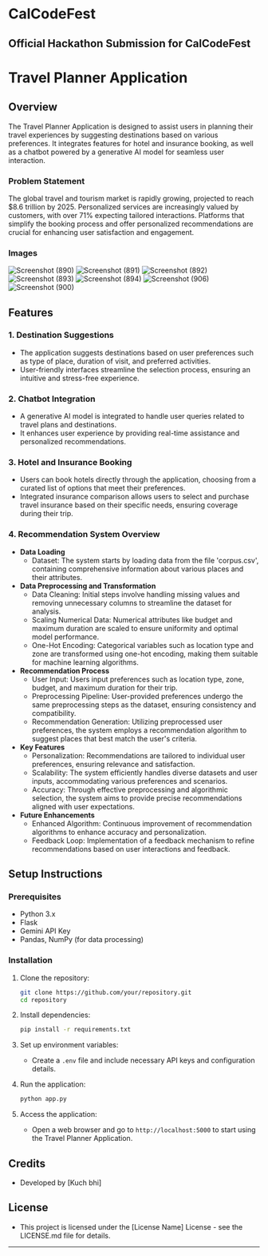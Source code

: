 # CalCodeFest
Official Hackathon Submission for CalCodeFest
---

# Travel Planner Application

## Overview
The Travel Planner Application is designed to assist users in planning their travel experiences by suggesting destinations based on various preferences. It integrates features for hotel and insurance booking, as well as a chatbot powered by a generative AI model for seamless user interaction.

### Problem Statement
The global travel and tourism market is rapidly growing, projected to reach $8.6 trillion by 2025. Personalized services are increasingly valued by customers, with over 71% expecting tailored interactions. Platforms that simplify the booking process and offer personalized recommendations are crucial for enhancing user satisfaction and engagement.

### Images
![Screenshot (890)](https://github.com/Ruchi-here/CalCodeFest/assets/122676573/db234670-19fc-4e65-a509-fa0996a4ff12)
![Screenshot (891)](https://github.com/Ruchi-here/CalCodeFest/assets/122676573/ae1ffa19-955f-400b-b55d-52c851d79120)
![Screenshot (892)](https://github.com/Ruchi-here/CalCodeFest/assets/122676573/7d42aae4-c049-48e8-9316-96ab811728bf)
![Screenshot (893)](https://github.com/Ruchi-here/CalCodeFest/assets/122676573/8549a8d8-817f-48cd-85e4-5a2aac0ac0e0)
![Screenshot (894)](https://github.com/Ruchi-here/CalCodeFest/assets/122676573/3da73a8d-70d9-431f-9360-a547b8ba6b5b)
![Screenshot (906)](https://github.com/Ruchi-here/CalCodeFest/assets/122676573/1b64885c-1c83-4f3a-8b5a-cce33930816f)
![Screenshot (900)](https://github.com/Ruchi-here/CalCodeFest/assets/122676573/656577f2-1ba1-4916-ab4e-e32202809142)



## Features

### 1. Destination Suggestions
- The application suggests destinations based on user preferences such as type of place, duration of visit, and preferred activities.
- User-friendly interfaces streamline the selection process, ensuring an intuitive and stress-free experience.

### 2. Chatbot Integration
- A generative AI model is integrated to handle user queries related to travel plans and destinations.
- It enhances user experience by providing real-time assistance and personalized recommendations.

### 3. Hotel and Insurance Booking
- Users can book hotels directly through the application, choosing from a curated list of options that meet their preferences.
- Integrated insurance comparison allows users to select and purchase travel insurance based on their specific needs, ensuring coverage during their trip.
  
### 4. Recommendation System Overview
- **Data Loading**
  - Dataset: The system starts by loading data from the file 'corpus.csv', containing comprehensive information about various places and their attributes.
- **Data Preprocessing and Transformation**
  - Data Cleaning: Initial steps involve handling missing values and removing unnecessary columns to streamline the dataset for analysis.
  - Scaling Numerical Data: Numerical attributes like budget and maximum duration are scaled to ensure uniformity and optimal model performance.
  - One-Hot Encoding: Categorical variables such as location type and zone are transformed using one-hot encoding, making them suitable for machine learning algorithms.
- **Recommendation Process**
  - User Input: Users input preferences such as location type, zone, budget, and maximum duration for their trip.
  - Preprocessing Pipeline: User-provided preferences undergo the same preprocessing steps as the dataset, ensuring consistency and compatibility.
  - Recommendation Generation: Utilizing preprocessed user preferences, the system employs a recommendation algorithm to suggest places that best match the user's criteria.
- **Key Features**
  - Personalization: Recommendations are tailored to individual user preferences, ensuring relevance and satisfaction.
  - Scalability: The system efficiently handles diverse datasets and user inputs, accommodating various preferences and scenarios.
  - Accuracy: Through effective preprocessing and algorithmic selection, the system aims to provide precise recommendations aligned with user expectations.
- **Future Enhancements**
  - Enhanced Algorithm: Continuous improvement of recommendation algorithms to enhance accuracy and personalization.
  - Feedback Loop: Implementation of a feedback mechanism to refine recommendations based on user interactions and feedback.


## Setup Instructions

### Prerequisites
- Python 3.x
- Flask
- Gemini API Key
- Pandas, NumPy (for data processing)

### Installation
1. Clone the repository:
   ```bash
   git clone https://github.com/your/repository.git
   cd repository
   ```

2. Install dependencies:
   ```bash
   pip install -r requirements.txt
   ```

3. Set up environment variables:
   - Create a `.env` file and include necessary API keys and configuration details.

4. Run the application:
   ```bash
   python app.py
   ```

5. Access the application:
   - Open a web browser and go to `http://localhost:5000` to start using the Travel Planner Application.

## Credits
- Developed by [Kuch bhi]

## License
- This project is licensed under the [License Name] License - see the LICENSE.md file for details.

---
